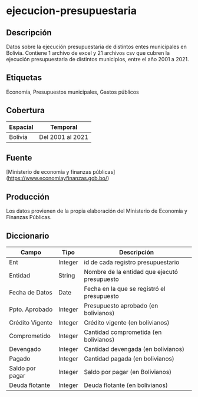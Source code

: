 # ejecucion-presupuestaria

## Descripción

Datos sobre la ejecución presupuestaria de distintos entes municipales en Bolivia. Contiene 1 archivo de excel y 21 archivos csv que cubren la ejecución presupuestaria de distintos municipios, entre el año 2001 a 2021.
## Etiquetas

Economía, Presupuestos municipales, Gastos públicos
## Cobertura

| Espacial | Temporal                 |
| -------- | ------------------------ |
| Bolivia  | Del 2001 al 2021 |
## Fuente

[Ministerio de economía y finanzas públicas] (https://www.economiayfinanzas.gob.bo/)
## Producción

Los datos provienen de la propia elaboración del Ministerio de Economía y Finanzas Públicas. 
## Diccionario
| Campo       | Tipo         | Descripción                                                              |
| ----------- | ------------ | ------------------------------------------------------------------------ |
| Ent | Integer | id de cada registro presupuestario                                            |
| Entidad     | String       | Nombre de la entidad que ejecutó presupuesto              |
| Fecha de Datos  | Date      | Fecha en la que se registró el presupuesto      |
| Ppto. Aprobado  |   Integer    | Presupuesto aprobado (en bolivianos)        |
| Crédito Vigente  | Integer      | Crédito vigente (en bolivianos)                        |
| Comprometido       | Integer      | Cantidad comprometida (en bolivianos)                                             |
| Devengado     | Integer      | Cantidad devengada (en bolivianos) |
| Pagado     | Integer      | Cantidad pagada (en bolivianos)|
| Saldo por pagar     | Integer      | Saldo por pagar (en Bolivianos)|
| Deuda flotante     | Integer      | Deuda flotante (en bolivianos)|